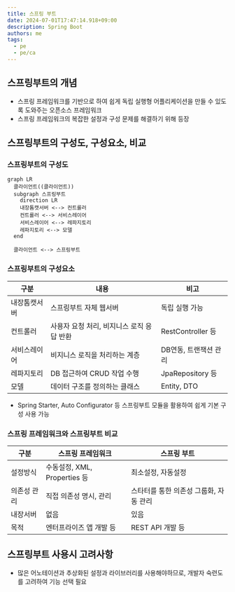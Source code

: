 ```yaml
---
title: 스프링 부트
date: 2024-07-01T17:47:14.918+09:00
description: Spring Boot
authors: me
tags: 
  - pe
  - pe/ca 
---
```


## 스프링부트의 개념

- 스프링 프레임워크를 기반으로 하여 쉽게 독립 실행형 어플리케이션을 만들 수 있도록 도와주는 오픈소스 프레임워크
- 스프링 프레임워크의 복잡한 설정과 구성 문제를 해결하기 위해 등장

## 스프링부트의 구성도, 구성요소, 비교

### 스프링부트의 구성도

```mermaid
graph LR
  클라이언트((클라이언트))
  subgraph 스프링부트
    direction LR
    내장톰캣서버 <--> 컨트롤러 
    컨트롤러 <--> 서비스레이어 
    서비스레이어 <--> 레파지토리 
    레파지토리 <--> 모델
  end

  클라이언트 <--> 스프링부트
```

### 스프링부트의 구성요소

| 구분 | 내용 | 비고 |
| --- | --- | --- |
| 내장톰캣서버 | 스프링부트 자체 웹서버 | 독립 실행 가능 |
| 컨트롤러 | 사용자 요청 처리, 비지니스 로직 응답 반환 | RestController 등 |
| 서비스레이어 | 비지니스 로직을 처리하는 계층 | DB연동, 트랜잭션 관리 |
| 레파지토리 | DB 접근하여 CRUD 작업 수행 | JpaRepository 등 |
| 모델 | 데이터 구조를 정의하는 클래스 | Entity, DTO |

- Spring Starter, Auto Configurator 등 스프링부트 모듈을 활용하여 쉽게 기본 구성 사용 가능

### 스프링 프레임워크와 스프링부트 비교

| 구분 | 스프링 프레임워크 | 스프링 부트 |
| --- | --- | --- |
| 설정방식 | 수동설정, XML, Properties 등 | 최소설정, 자동설정 |
| 의존성 관리 | 직접 의존성 명시, 관리 | 스타터를 통한 의존성 그룹화, 자동 관리 |
| 내장서버 | 없음 | 있음 |
| 목적 | 엔터프라이즈 앱 개발 등 | REST API 개발 등 |

## 스프링부트 사용시 고려사항

- 많은 어노테이션과 추상화된 설정과 라이브러리를 사용해야하므로, 개발자 숙련도를 고려하여 기능 선택 필요

